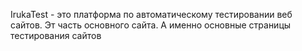 IrukaTest  - это платформа по автоматическому тестировании веб сайтов. Эт часть основного сайта. А именно основные страницы тестирования сайтов

